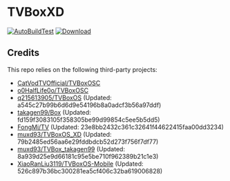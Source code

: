 # TVBoxXD

[![AutoBuildTest](https://github.com/muxd93/TVBoxOS_XD/actions/workflows/auto_build.yml/badge.svg)](https://github.com/muxd93/TVBoxOS_XD/actions/workflows/auto_build.yml)
[![Download](https://img.shields.io/github/v/release/muxd93/TVBoxOS_XD?color=green&logoColor=green&label=Download&logo=DocuSign)](https://github.com/muxd93/TVBoxOS_XD/releases)

## Credits
This repo relies on the following third-party projects:
- [CatVodTVOfficial/TVBoxOSC](https://github.com/CatVodTVOfficial/TVBoxOSC)
- [o0HalfLife0o/TVBoxOSC](https://github.com/o0HalfLife0o/TVBoxOSC/releases)
- [q215613905/TVBoxOS](https://github.com/q215613905/TVBoxOS) (Updated: a545c27b99b6d6d9e54196b8a0adcf3b56a97ddf)
- [takagen99/Box](https://github.com/takagen99/Box) (Updated: fd159f3083105f358305be99d99854c5ee5b5dd5)
- [FongMi/TV](https://github.com/FongMi/TV) (Updated: 23e8bb2432c361c32641f44622415faa00dd3234)
- [muxd93/TVBoxOS_XD](https://github.com/muxd93/TVBoxOS_XD) (Updated: 79b2485ed56aa6e29fddbdcb52d273f756f7df77)
- [muxd93/TVBox_takagen99](https://github.com/muxd93/TVBox_takagen99) (Updated: 8a939d25e9d66181c95e5be710f962389b21c1e3)
- [XiaoRanLiu3119/TVBoxOS-Mobile](https://github.com/XiaoRanLiu3119/TVBoxOS-Mobile) (Updated: 526c897b36bc300281ea5cf406c32ba619006828)
